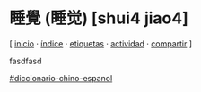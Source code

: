 # 睡覺 (睡觉) [shui4 jiao4]
[ [inicio](https://github.com/jucardus/jucardus.github.io/blob/main/index.md) · [índice](https://github.com/jucardus/jucardus.github.io/blob/main/indice.md) · [etiquetas](https://github.com/jucardus/jucardus.github.io/blob/main/etiquetas.md) · [actividad](https://github.com/jucardus/jucardus.github.io/blob/main/actividad.md) · [compartir](https://x.com/intent/tweet?text=%E7%9D%A1%E8%A6%BA%20(%E7%9D%A1%E8%A7%89)%20%5Bshui4%20jiao4%5D%20%E2%80%94%20Diccionario%20chino-espa%C3%B1ol%0A%0A%E2%86%92%20https%3A%2F%2Fgithub.com%2Fjucardus%2Fjucardus.github.io%2Fblob%2Fmain%2Fs%2Fh%2Fu%2Fshui4-jiao4.md%0A%0A%23diccionario_chino_espanol_jucardus) ]

fasdfasd

[#diccionario-chino-espanol](https://github.com/jucardus/jucardus.github.io/blob/main/d/i/diccionario-chino-espanol.md)